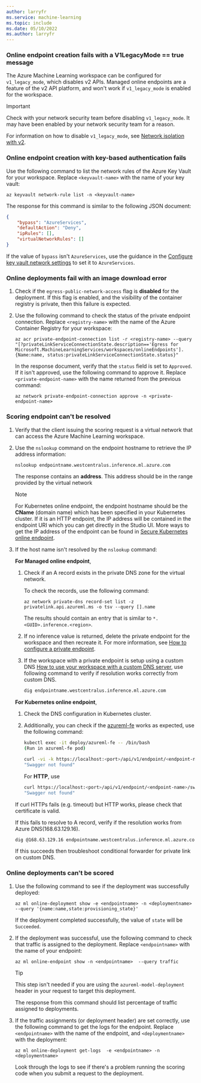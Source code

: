 ```yaml
---
author: larryfr
ms.service: machine-learning
ms.topic: include
ms.date: 05/10/2022
ms.author: larryfr
---
```


### Online endpoint creation fails with a V1LegacyMode == true message

The Azure Machine Learning workspace can be configured for `v1_legacy_mode`, which disables v2 APIs. Managed online endpoints are a feature of the v2 API platform, and won't work if `v1_legacy_mode` is enabled for the workspace. 

> [!IMPORTANT]
> Check with your network security team before disabling `v1_legacy_mode`. It may have been enabled by your network security team for a reason.

For information on how to disable `v1_legacy_mode`, see [Network isolation with v2](../articles/machine-learning/how-to-configure-network-isolation-with-v2.md).

### Online endpoint creation with key-based authentication fails

Use the following command to list the network rules of the Azure Key Vault for your workspace. Replace `<keyvault-name>` with the name of your key vault:

```azurecli
az keyvault network-rule list -n <keyvault-name>
```

The response for this command is similar to the following JSON document:

```json
{
    "bypass": "AzureServices",
    "defaultAction": "Deny",
    "ipRules": [],
    "virtualNetworkRules": []
}
```

If the value of `bypass` isn't `AzureServices`, use the guidance in the [Configure key vault network settings](../articles/key-vault/general/how-to-azure-key-vault-network-security.md?tabs=azure-cli) to set it to `AzureServices`.

### Online deployments fail with an image download error

1. Check if the `egress-public-network-access` flag is __disabled__ for the deployment. If this flag is enabled, and the visibility of the container registry is private, then this failure is expected.
1. Use the following command to check the status of the private endpoint connection. Replace `<registry-name>` with the name of the Azure Container Registry for your workspace:

    ```azurecli
    az acr private-endpoint-connection list -r <registry-name> --query "[?privateLinkServiceConnectionState.description=='Egress for Microsoft.MachineLearningServices/workspaces/onlineEndpoints'].{Name:name, status:privateLinkServiceConnectionState.status}"
    ```

    In the response document, verify that the `status` field is set to `Approved`. If it isn't approved, use the following command to approve it. Replace `<private-endpoint-name>` with the name returned from the previous command:

    ```azurecli
    az network private-endpoint-connection approve -n <private-endpoint-name>
    ```

### Scoring endpoint can't be resolved

1. Verify that the client issuing the scoring request is a virtual network that can access the Azure Machine Learning workspace.
1. Use the `nslookup` command on the endpoint hostname to retrieve the IP address information:

    ```bash
    nslookup endpointname.westcentralus.inference.ml.azure.com
    ```

    The response contains an __address__. This address should be in the range provided by the virtual network
    
    > [!NOTE]
    > For Kubernetes online endpoint, the endpoint hostname should be the **CName** (domain name) which has been specified in your Kubernetes cluster. 
    > If it is an HTTP endpoint, the IP address will be contained in the endpoint URI which you can get directly in the Studio UI.
    > More ways to get the IP address of the endpoint can be found in [Secure Kubernetes online endpoint](../articles/machine-learning/how-to-secure-Kubernetes-online-endpoint.md#update-your-dns-with-an-fqdn).

1. If the host name isn't resolved by the `nslookup` command:

    **For Managed online endpoint**, 
    1. Check if an A record exists in the private DNS zone for the virtual network. 
    
        To check the records, use the following command:

        ```azurecli
        az network private-dns record-set list -z privatelink.api.azureml.ms -o tsv --query [].name
        ```

        The results should contain an entry that is similar to `*.<GUID>.inference.<region>`.
    1. If no inference value is returned, delete the private endpoint for the workspace and then recreate it. For more information, see [How to configure a private endpoint](../articles/container-registry/container-registry-private-link.md). 
    
    1. If the workspace with a private endpoint is setup using a custom DNS [How to use your workspace with a custom DNS server](../articles/machine-learning/how-to-custom-dns.md), use following command to verify if resolution works correctly from custom DNS.

        ```bash
        dig endpointname.westcentralus.inference.ml.azure.com
        ```
        
    **For Kubernetes online endpoint**, 

    1. Check the DNS configuration in Kubernetes cluster.
    2. Additionally, you can check if the [azureml-fe](../articles/machine-learning/how-to-kubernetes-inference-routing-azureml-fe.md) works as expected, use the following command:
        
        ```bash
        kubectl exec -it deploy/azureml-fe -- /bin/bash
        (Run in azureml-fe pod)
        
        curl -vi -k https://localhost:<port>/api/v1/endpoint/<endpoint-name>/swagger.json
        "Swagger not found"
        ```

        For **HTTP**, use
        
        ```bash
        curl https://localhost:<port>/api/v1/endpoint/<endpoint-name>/swagger.json
        "Swagger not found"
        ```
        
    If curl HTTPs fails (e.g. timeout) but HTTP works, please check that certificate is valid.


    If this fails to resolve to A record, verify if the resolution works from Azure DNS(168.63.129.16). 
    ```bash
    dig @168.63.129.16 endpointname.westcentralus.inference.ml.azure.com
    ```

    If this succeeds then troubleshoot conditional forwarder for private link on custom DNS.

### Online deployments can't be scored

1. Use the following command to see if the deployment was successfully deployed:

    ```azurecli
    az ml online-deployment show -e <endpointname> -n <deploymentname> --query '{name:name,state:provisioning_state}' 
    ```

    If the deployment completed successfully, the value of `state` will be `Succeeded`.
1. If the deployment was successful, use the following command to check that traffic is assigned to the deployment. Replace `<endpointname>` with the name of your endpoint:

    ```azurecli
    az ml online-endpoint show -n <endpointname>  --query traffic
    ```

    > [!TIP]
    > This step isn't needed if you are using the `azureml-model-deployment` header in your request to target this deployment.

    The response from this command should list percentage of traffic assigned to deployments.
1. If the traffic assignments (or deployment header) are set correctly, use the following command to get the logs for the endpoint. Replace `<endpointname>` with the name of the endpoint, and `<deploymentname>` with the deployment:

    ```azurecli
    az ml online-deployment get-logs  -e <endpointname> -n <deploymentname> 
    ```

    Look through the logs to see if there's a problem running the scoring code when you submit a request to the deployment.